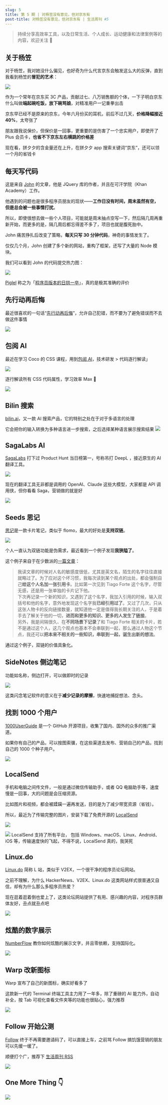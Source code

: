 ```yaml
---
slug: 5
title: 第 5 期 | 对杨笠没有意见，但对京东有
post-title: 对杨笠没有意见，但对京东有 | 生活周刊 #5
---
```


> 持续分享高效率工具，以及日常生活、个人成长、运动健康和法律案例等的内容，欢迎关注 📶


## 关于杨笠

对于杨笠，我对她没什么偏见，也好奇为什么代言京东会触发这么大的反弹，直到我看到杨笠的**冒犯的艺术**：

![](https://img.wukaipeng.com//2024/10/24-233903-K9OP54-397de4252abc4d159ec93d3cf45f637e.png)


作为一个常年在京东买 3C 产品，贡献过七、八万销售额的个体，一下子明白京东什么叫做**端起碗吃饭，放下碗骂娘**，对精准用户一记重拳出击

京东早已经不是原来的京东，今年六月份买的耳机，前后不过几天，**价格降幅接近 40%**，太夸张了

朋友跟我说保价，但保价是一回事，更重要的是伤害了一个忠实用户，即使开了 Plus 会员卡，**也省不下京东左右横跳的价格差**

现在看，拼夕夕的含金量还在上升，在拼夕夕 app 搜索关键词“京东”，还可以领一个月的省钱卡


## 每天写代码

这是来自 [John](https://johnresig.com/blog/write-code-every-day/) 的文章，他是 JQuery 库的作者，并且在可汗学院（Khan Academy）工作。

他遇到的问题也是很多程序员朋友的现状——**工作日没有时间，周末虽然有空， 但是总会被一些事情打扰**。

所以，即使很想去做一些个人项目，可能就是周末抽点空写一下，然后隔几周再重新开始，而更多的是，隔几周后都忘得差不多了，项目也就是腹死胎中。

John 痛苦挣扎后改变了策略，**每天只写 30 分钟代码**，神奇的事情发生了。

仅仅几个月，John 创建了多个新的网站，重构了框架，还写了大量的 Node 模块。

我们可以看到 John 的代码提交热力图：

![](https://img.wukaipeng.com//2024/10/24-233903-ro5pip-6acbe89363234c2ca6d3e83adf80dede.png)

[Piglel](https://x.com/Piglei) 称之为「[程序员版本的日拱一卒](https://x.com/Piglei/status/1848158395255386270)」，真的是极其准确的评价



## 先行动再后悔

最近很喜欢的一句话“[先行动再后悔](https://m.okjike.com/originalPosts/6713249432f03efa777faea5?s=ewoidSI6ICI2NWFiOGE0ZDFjOGQyZjg4NTIzYjM5YWEiCn0=)”，允许自己犯错，而不要为了避免错误而不去做这件事情

![](https://img.wukaipeng.com//2024/10/24-233903-SVxwqi-e097f2ca712c404b9925cbd76ba62859.png)

## 包阅 AI


最近在学习 Coco 的 CSS 课程，用到[包阅 AI](https://baoyueai.com/home/scenes?utm_id=237648#part-8)，技术研发 > 代码逐行解读」

![](https://img.wukaipeng.com//2024/10/24-233904-CwlFGd-1f176d24d4444a3cbbf1bedf24e8a664-20241024233904104.png)

逐行解读所有 CSS 代码属性，学习效率 Max 💪

![](https://img.wukaipeng.com//2024/10/24-233904-JYubHq-e816b1caa3704a1ebc5758bf53db91dc-20241024233904462.png)



## Bilin 搜索

 [bilin.ai](https://bilin.ai/)，又一款 AI 搜索产品，它的特别之处在于对于多语言的处理

它会把你的输入转换为多种语言进一步搜索，之后选择某种语言展示搜索结果
![](https://img.wukaipeng.com//2024/10/24-233905-gVpFL4-fdc717a822304dc289a0da684b6c299d.png)




## SagaLabs AI

[SagaLabs](https://sagalabs.ai/en) 打下过 Product Hunt 当日榜第一，号称吊打 DeepL ，接近原生的 AI 翻译工具。

![](https://img.wukaipeng.com//2024/10/24-233905-OEs12h-b5f5dd2d5afc4d8da36d5c482729b4ec.png)

现在的翻译工具无非都是调用的 OpenAI、Claude 这些大模型，大家都是 API 调用侠，但你看看 Saga，营销做的就是好


![](https://img.wukaipeng.com//2024/10/24-233905-6OTALb-0a2fcc29c78f420ca0b8f5bb3debac3b.png)




## Seeds 思记

[思记](https://seedsnote.com/)是一款卡片笔记，类似于 flomo，最大的好处是**支持双链**。

![](https://img.wukaipeng.com//2024/10/24-233905-vjIn8z-3bea986d2fc540efb5813d18d409b13d.png)


个人一直认为双链功能是伪需求，最近看到一个例子发现**我狭隘了**。

这个例子来自于在少数派的[一篇文章](https://sspai.com/post/79373)：

> 我读文章的时候对人名的敏感度很低，尤其是英文名，陌生的名字往往直接就略过了。为了应对这个坏习惯，我每次读到某个观点的出处，都会强制自己**给这个人名加一张引用卡**。比如第一次见到 Tiago Forte 这个名字，尽管无感，还是用一张单独的卡片记下他。<br />
> 下次再记录一个新的知识，又遇到了这个名字，我加入引用的时候，输入双括号和他的名字，意外地发现这个名字我**已经引用过了**。又过了几次，只从这张人物卡的反向链接数量，就知道他一定是值得我长期关注的人，于是着手去了解关于他的一切，**进而和更多的知识、更多的人发生了链接**。<br />
> 另外，我是间隔很久、在**不同场景下记录**了和 Tiago Forte 相关的卡片，若不是通过这个人，这几个观点也基本不会串联到一起，那么通过人物这个节点，我还可以**把本来不相关的一些知识，串联到一起，诞生出新的想法**。

通过这个例子，双链的价值具象化。


## SideNotes 侧边笔记

功能如名称，侧边打开，可以做即时的记录

![](https://img.wukaipeng.com//2024/10/24-233906-covo5e-a6a111b8c3f4407b909383d8e9e3234d.gif)

这类闪念笔记软件的意义在于**减少记录的摩擦**，快速地捕捉想法、念头。


## 找到 1000 个用户

[1000UserGuide](https://1000userguide.com/#/) 是一个 GitHub 开源项目，收集了国内、国外的众多的推广渠道。

如果你有自己的产品，可以按图索骥，在这些渠道去发布、营销自己的产品，找到自己的 1000 个种子用户。

![](https://img.wukaipeng.com//2024/10/24-233906-Nj8ejM-4c4000a440f0495886bbbb37639e7f33.png)

## LocalSend

手机和电脑之间传文件，一般是通过微信传输助手，或者 QQ 电脑助手等，速度慢是一回事，大的问题是会压缩资源。

比如图片和视频，都会被蹂躏一遍再发送，目的是为了减少带宽资源（省钱）。

所以，最近为了传输完整的图片，安装下载了免费开源的 [LocalSend](https://github.com/localsend/localsend)


![](https://img.wukaipeng.com//2024/10/24-233907-j3F9gL-09a15d72eb3546eead942cbcc1f66cf6.png)


![](https://img.wukaipeng.com//2024/10/24-233907-NRKXEQ-832b63192dc14d199083f3800a774c0f.png)
LocalSend 支持了所有平台， 包括 Windows、macOS、Linux、Android、iOS 等，传输速度快的飞起，不得不说，LocalSend 真的，我哭死




## Linux.do

[Linux.do](https://linux.do/)  简称 L 站，类似于 V2EX，一个很干净的程序员论坛网站。

之前不理解，为什么 HackerNews、V2EX、Linux.do 这类网站样式很普通又自信，却有为什么那么多程序员热爱？

现在逛着逛着倒也爱上了，这类论坛网站提供了有用、感兴趣的内容，对程序员群体友好，丑点就丑点吧

![](https://img.wukaipeng.com//2024/10/24-233907-Gk7NUU-23851f0925bb4f4fa4f2a12ae5c86628.png)



## 炫酷的数字展示

[NumberFlow](https://number-flow.barvian.me/) 教你如何炫酷的展示文字，并且零依赖，支持国际化。

![](https://img.wukaipeng.com//2024/10/24-233907-CmDd3m-483866084eb245c89896607b2aa0eb73.gif)


## Warp 改新图标

Warp 宣布了自己的新图标，确实好看多了

这款新一代的 Terminal 终端工具主力用了一年多，除了重磅的 AI 能力外，自动补全，按 Tab 可视化查看文件夹等的功能也很贴心，强力推荐

![](https://img.wukaipeng.com//2024/10/24-233908-kYEant-f5f0b6fe53214317965dad85a1b86b64.gif)



## Follow 开始公测

[Follow](https://follow.is/) 终于不再需要邀请码了，可以直接上车，之前骂 Follow 搞饥饿营销的朋友可以先缓一缓了。

顺便打个广，推荐下 [生活周刊 RSS](https://wukaipeng.com/weekly/rss.xml)


![](https://img.wukaipeng.com//2024/10/24-233909-s46rjV-23b63a40d5b94cf5bed2523e99721b59.png)



## One More Thing 👇

![](https://img.wukaipeng.com//2024/10/24-234009-XOxg5f-%E7%A8%8B%E5%BA%8F%E5%91%98%E6%A5%B7%E9%B9%8F%20900600.png)
